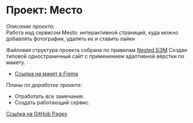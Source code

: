 # Проект: Место  

_Описание проекта:_  
Работа над сервисом Mesto: интерактивной страницей, куда можно добавлять фотографии, удалять их и ставить лайки

Файловая структура проекта собрана по правилам [Nested БЭМ](https://ru.bem.info/methodology/filestructure/#nested "Правила!") 
Создан типовой одностраничный сайт с применением адаптивной вёрстки по макету.
* [Ссылка на макет в Figma](https://www.figma.com/file/2cn9N9jSkmxD84oJik7xL7/JavaScript.-Sprint-4?node-id=0%3A1)

_Планы по доработке проекта:_
* Отработать все замечания.
* Создать работающий сервис.

 [Ссылка на GitHub Pages]( )